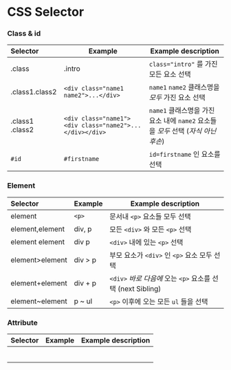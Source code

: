 # CSS Selector

### Class & id

| Selector        | Example                                                 | Example description                                          |
| :-------------- | ------------------------------------------------------- | ------------------------------------------------------------ |
| .class          | .intro                                                  | `class="intro"` 를 가진 모든 요소 선택                       |
| .class1.class2  | `<div class="name1 name2">...</div>`                    | `name1` `name2` 클래스명을 *모두* 가진 요소 선택             |
| .class1 .class2 | `<div class="name1"><div class="name2">...</div></div>` | `name1` 클래스명을 가진 요소 내에  `name2` 요소들을 *모두* 선택 (*자식 아닌 후손*) |
| `#id`           | `#firstname`                                            | `id=firstname` 인 요소를 선택                                |



### Element

| Selector        | Example | Example description                                         |
| :-------------- | ------- | ----------------------------------------------------------- |
| element         | `<p>`   | 문서내 `<p>` 요소들 모두 선택                               |
| element,element | div, p  | 모든 `<div>`  와 모든 `<p>` 선택                            |
| element element | div p   | `<div>` 내에 있는 `<p>` 선택                                |
| element>element | div > p | 부모 요소가 `<div>` 인  `<p>` 요소 모두 선택                |
| element+element | div + p | `<div>` *바로 다음에* 오는 `<p>` 요소를 선택 (next Sibling) |
| element~element | p ~ ul  | `<p>` 이후에 오는 모든 `ul` 들을 선택                       |



### Attribute

| Selector | Example | Example description |
| :------- | ------- | ------------------- |
|          |         |                     |
|          |         |                     |
|          |         |                     |
|          |         |                     |
|          |         |                     |
|          |         |                     |



